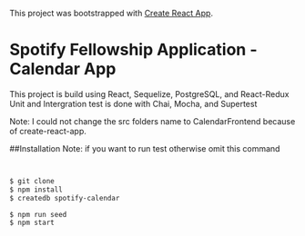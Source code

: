 This project was bootstrapped with [Create React App](https://github.com/facebookincubator/create-react-app).

# Spotify Fellowship Application - Calendar App
This project is build using React, Sequelize, PostgreSQL, and React-Redux
Unit and Intergration test is done with Chai, Mocha, and Supertest

Note: I could not change the src folders name to CalendarFrontend because of create-react-app.

##Installation
Note: if you want to run test otherwise omit this command
```bash $ createdb spotify-calendar-test 
```
```bash

$ git clone
$ npm install 
$ createdb spotify-calendar

$ npm run seed
$ npm start

```
